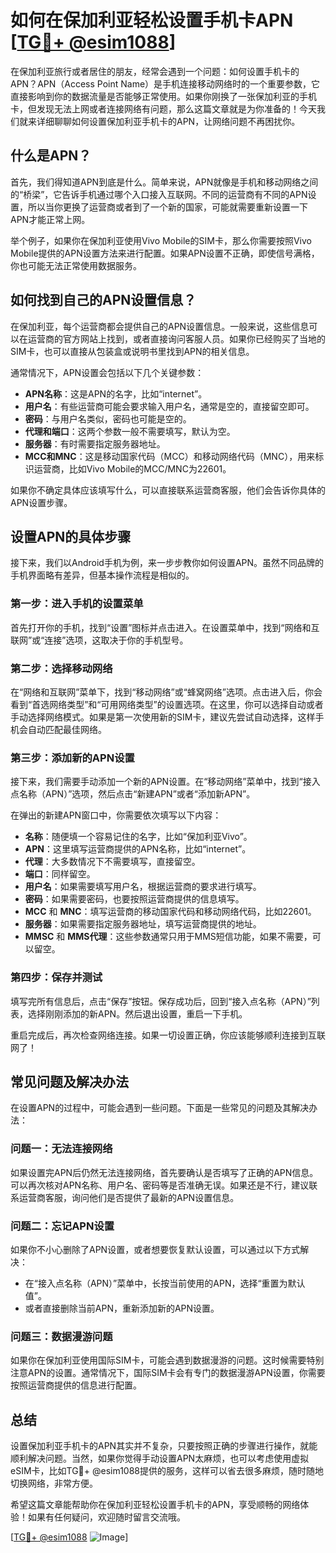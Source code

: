 # 如何在保加利亚轻松设置手机卡APN [[TG💪+ @esim1088](https://t.me/s/esim1088)]

在保加利亚旅行或者居住的朋友，经常会遇到一个问题：如何设置手机卡的APN？APN（Access Point Name）是手机连接移动网络时的一个重要参数，它直接影响到你的数据流量是否能够正常使用。如果你刚换了一张保加利亚的手机卡，但发现无法上网或者连接网络有问题，那么这篇文章就是为你准备的！今天我们就来详细聊聊如何设置保加利亚手机卡的APN，让网络问题不再困扰你。

## 什么是APN？

首先，我们得知道APN到底是什么。简单来说，APN就像是手机和移动网络之间的“桥梁”，它告诉手机通过哪个入口接入互联网。不同的运营商有不同的APN设置，所以当你更换了运营商或者到了一个新的国家，可能就需要重新设置一下APN才能正常上网。

举个例子，如果你在保加利亚使用Vivo Mobile的SIM卡，那么你需要按照Vivo Mobile提供的APN设置方法来进行配置。如果APN设置不正确，即使信号满格，你也可能无法正常使用数据服务。

## 如何找到自己的APN设置信息？

在保加利亚，每个运营商都会提供自己的APN设置信息。一般来说，这些信息可以在运营商的官方网站上找到，或者直接询问客服人员。如果你已经购买了当地的SIM卡，也可以直接从包装盒或说明书里找到APN的相关信息。

通常情况下，APN设置会包括以下几个关键参数：
- **APN名称**：这是APN的名字，比如“internet”。
- **用户名**：有些运营商可能会要求输入用户名，通常是空的，直接留空即可。
- **密码**：与用户名类似，密码也可能是空的。
- **代理和端口**：这两个参数一般不需要填写，默认为空。
- **服务器**：有时需要指定服务器地址。
- **MCC和MNC**：这是移动国家代码（MCC）和移动网络代码（MNC），用来标识运营商，比如Vivo Mobile的MCC/MNC为22601。

如果你不确定具体应该填写什么，可以直接联系运营商客服，他们会告诉你具体的APN设置步骤。

## 设置APN的具体步骤

接下来，我们以Android手机为例，来一步步教你如何设置APN。虽然不同品牌的手机界面略有差异，但基本操作流程是相似的。

### 第一步：进入手机的设置菜单

首先打开你的手机，找到“设置”图标并点击进入。在设置菜单中，找到“网络和互联网”或“连接”选项，这取决于你的手机型号。

### 第二步：选择移动网络

在“网络和互联网”菜单下，找到“移动网络”或“蜂窝网络”选项。点击进入后，你会看到“首选网络类型”和“可用网络类型”的设置选项。在这里，你可以选择自动或者手动选择网络模式。如果是第一次使用新的SIM卡，建议先尝试自动选择，这样手机会自动匹配最佳网络。

### 第三步：添加新的APN设置

接下来，我们需要手动添加一个新的APN设置。在“移动网络”菜单中，找到“接入点名称（APN）”选项，然后点击“新建APN”或者“添加新APN”。

在弹出的新建APN窗口中，你需要依次填写以下内容：
- **名称**：随便填一个容易记住的名字，比如“保加利亚Vivo”。
- **APN**：这里填写运营商提供的APN名称，比如“internet”。
- **代理**：大多数情况下不需要填写，直接留空。
- **端口**：同样留空。
- **用户名**：如果需要填写用户名，根据运营商的要求进行填写。
- **密码**：如果需要密码，也要按照运营商提供的信息填写。
- **MCC** 和 **MNC**：填写运营商的移动国家代码和移动网络代码，比如22601。
- **服务器**：如果需要指定服务器地址，填写运营商提供的地址。
- **MMSC** 和 **MMS代理**：这些参数通常只用于MMS短信功能，如果不需要，可以留空。

### 第四步：保存并测试

填写完所有信息后，点击“保存”按钮。保存成功后，回到“接入点名称（APN）”列表，选择刚刚添加的新APN。然后退出设置，重启一下手机。

重启完成后，再次检查网络连接。如果一切设置正确，你应该能够顺利连接到互联网了！

## 常见问题及解决办法

在设置APN的过程中，可能会遇到一些问题。下面是一些常见的问题及其解决办法：

### 问题一：无法连接网络

如果设置完APN后仍然无法连接网络，首先要确认是否填写了正确的APN信息。可以再次核对APN名称、用户名、密码等是否准确无误。如果还是不行，建议联系运营商客服，询问他们是否提供了最新的APN设置信息。

### 问题二：忘记APN设置

如果你不小心删除了APN设置，或者想要恢复默认设置，可以通过以下方式解决：
- 在“接入点名称（APN）”菜单中，长按当前使用的APN，选择“重置为默认值”。
- 或者直接删除当前APN，重新添加新的APN设置。

### 问题三：数据漫游问题

如果你在保加利亚使用国际SIM卡，可能会遇到数据漫游的问题。这时候需要特别注意APN的设置。通常情况下，国际SIM卡会有专门的数据漫游APN设置，你需要按照运营商提供的信息进行配置。

## 总结

设置保加利亚手机卡的APN其实并不复杂，只要按照正确的步骤进行操作，就能顺利解决问题。当然，如果你觉得手动设置APN太麻烦，也可以考虑使用虚拟eSIM卡，比如TG💪+ @esim1088提供的服务，这样可以省去很多麻烦，随时随地切换网络，非常方便。

希望这篇文章能帮助你在保加利亚轻松设置手机卡的APN，享受顺畅的网络体验！如果有任何疑问，欢迎随时留言交流哦。

[[TG💪+ @esim1088](https://t.me/s/esim1088) ![Image](https://i.postimg.cc/4NQfJmqS/Snipaste-2025-05-13-00-14-12.png)]